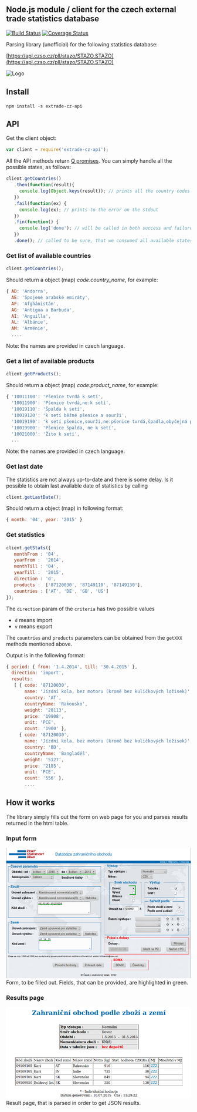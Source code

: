 ## Node.js module / client for the czech external trade statistics database

[![Build Status](https://travis-ci.org/todvora/extrade-cz-api.svg)](https://travis-ci.org/todvora/extrade-cz-api)
[![Coverage Status](https://coveralls.io/repos/todvora/extrade-cz-api/badge.svg)](https://coveralls.io/r/todvora/extrade-cz-api)

Parsing library (unofficial) for the following statistics database:

[https://apl.czso.cz/pll/stazo/STAZO.STAZO](https://apl.czso.cz/pll/stazo/STAZO.STAZO)

![Logo](https://apl.czso.cz/pll/stazo/ss?j=nove_logo_CS.png)

## Install

```
npm install -s extrade-cz-api
 ```
## API

Get the client object:

```javascript
var client = require('extrade-cz-api');
```

All the API methods return [Q promises](https://www.npmjs.com/package/q). You can simply handle all the possible states, as follows:

```javascript
client.getCountries()
   .then(function(result){
     console.log(Object.keys(result)); // prints all the country codes
   })
   .fail(function(ex) {
     console.log(ex); // prints to the error on the stdout
   })
   .fin(function() {
     console.log('done'); // will be called in both success and failure cases
   })
   .done(); // called to be sure, that we consumed all available states
```

### Get list of available countries
```javascript
client.getCountries();
```
Should return a object (map) *code:country_name*, for example:
```javascript
{ AD: 'Andorra',
  AE: 'Spojené arabské emiráty',
  AF: 'Afghánistán',
  AG: 'Antigua a Barbuda',
  AI: 'Anguilla',
  AL: 'Albánie',
  AM: 'Arménie',
  ....
```
Note: the names are provided in czech language.

### Get a list of available products
```javascript
client.getProducts();
```
Should return a object (map) *code:product_name*, for example:
```javascript
{ '10011100': 'Pšenice tvrdá k setí',
  '10011900': 'Pšenice tvrdá,ne:k setí',
  '10019110': 'Špalda k setí',
  '10019120': 'k setí běžné pšenice a sourži',
  '10019190': 'k setí pšenice,sourži,ne:pšenice tvrdá,špadla,obyčejná pšenice a sourž',
  '10019900': 'Pšenice špalda, ne k setí',
  '10021000': 'Žito k setí',
  ...
```
Note: the names are provided in czech language.

### Get last date
The statistics are not always up-to-date and there is some delay. Is it possible to obtain last available date of statistics by calling

```javascript
client.getLastDate();
```
Should return a object (map) in following format:

```javascript
{ month: '04', year: '2015' }
```


### Get statistics
```javascript
client.getStats({
   monthFrom : '04',
   yearFrom :  '2014',
   monthTill : '04',
   yearTill :  '2015',
   direction : 'd',
   products :  ['87120030', '87149110', '87149130'],
   countries : ['AT', 'DE', 'GB', 'US']
});
```
The ```direction``` param of the ```criteria``` has two possible values
- ```d``` means import
- ```v``` means export

The ```countries``` and ```products``` parameters can be obtained from the ```getXXX``` methods mentioned above.

Output is in the following format:

```javascript
{ period: { from: '1.4.2014', till: '30.4.2015' },
  direction: 'import',
  results:
   [ { code: '87120030',
       name: 'Jízdní kola, bez motoru (kromě bez kuličkových ložisek)',
       country: 'AT',
       countryName: 'Rakousko',
       weight: '28113',
       price: '19908',
       unit: 'PCE',
       count: '1900' },
     { code: '87120030',
       name: 'Jízdní kola, bez motoru (kromě bez kuličkových ložisek)',
       country: 'BD',
       countryName: 'Bangladéš',
       weight: '5127',
       price: '2185',
       unit: 'PCE',
       count: '556' },
       ....

```

## How it works
The library simply fills out the form on web page for you and parses results returned in the html table.

### Input form
![Form to be fillted out](form.png)
Form, to be filled out. Fields, that can be provided, are highlighted in green.

### Results page
![Form to be fillted out](result.png)
Result page, that is parsed in order to get JSON results.
